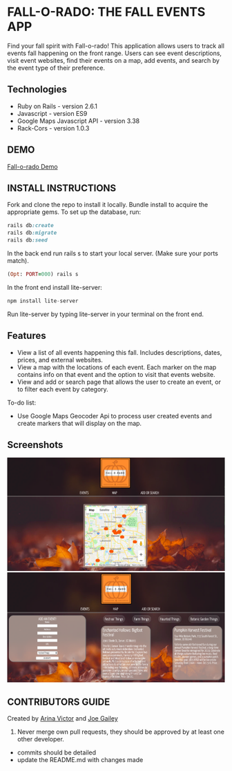 # FALL-O-RADO: THE FALL EVENTS APP
Find your fall spirit with Fall-o-rado! This application allows users to track all events fall happening on the front range. Users can see event descriptions, visit event websites, find their events on a map, add events, and search by the event type of their preference.
## Technologies
  - Ruby on Rails - version 2.6.1
  - Javascript - version ES9
  - Google Maps Javascript API - version 3.38
  - Rack-Cors - version 1.0.3
  
## DEMO
[Fall-o-rado Demo](https://youtu.be/yjdgWm6j870)
## INSTALL INSTRUCTIONS 
Fork and clone the repo to install it locally. Bundle install to acquire the appropriate gems. To set up the database, run:
```ruby
rails db:create
rails db:migrate
rails db:seed
```
In the back end run rails s to start your local server. (Make sure your ports match). 
```ruby
(Opt: PORT=000) rails s
```
In the front end install lite-server:
```javascript
npm install lite-server
```
Run lite-server by typing lite-server in your terminal on the front end.
## Features
 - View a list of all events happening this fall. Includes descriptions, dates, prices, and external websites. 
 - View a map with the locations of each event. Each marker on the map contains info on that event and the option to visit that events website.
 - View and add or search page that allows the user to create an event, or to filter each event by category.
 
 To-do list:
 - Use Google Maps Geocoder Api to process user created events and create markers that will display on the map.

 ## Screenshots 
![Map page](screen_shot.png)
![Add or search](screen_shot2.png)
 
## CONTRIBUTORS GUIDE 
Created by [Arina Victor](https://github.com/arinavictor?tab=repositories) and [Joe Gailey](https://github.com/jgaileyiii?tab=repositories) 
1. Never merge own pull requests, they should be approved by at least one other developer. 
 - commits should be detailed
 - update the README.md with changes made






